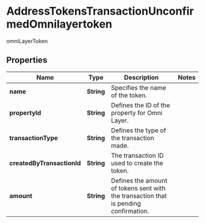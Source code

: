 

# AddressTokensTransactionUnconfirmedOmnilayertoken

omniLayerToken

## Properties

Name | Type | Description | Notes
------------ | ------------- | ------------- | -------------
**name** | **String** | Specifies the name of the token. | 
**propertyId** | **String** | Defines the ID of the property for Omni Layer. | 
**transactionType** | **String** | Defines the type of the transaction made. | 
**createdByTransactionId** | **String** | The transaction ID used to create the token. | 
**amount** | **String** | Defines the amount of tokens sent with the transaction that is pending confirmation. | 



